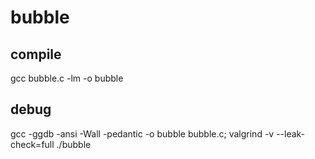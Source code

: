 # bubble

## compile

gcc bubble.c -lm -o bubble

## debug

gcc -ggdb -ansi -Wall -pedantic -o bubble bubble.c; valgrind -v --leak-check=full ./bubble